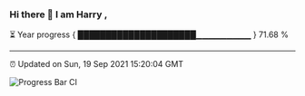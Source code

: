 ### Hi there 👋 I am Harry , 

⏳ Year progress { █████████████████████▁▁▁▁▁▁▁▁▁ } 71.68 %

---

⏰ Updated on Sun, 19 Sep 2021 15:20:04 GMT

![Progress Bar CI](https://github.com/duykhang68/duykhang68/workflows/Progress%20Bar%20CI/badge.svg)
